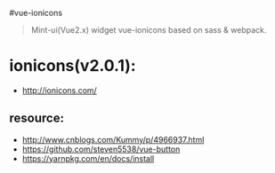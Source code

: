 #vue-ionicons
> Mint-ui(Vue2.x) widget vue-ionicons based on sass &amp; webpack.

# ionicons(v2.0.1):
+ http://ionicons.com/

## resource:
+ http://www.cnblogs.com/Kummy/p/4966937.html
+ https://github.com/steven5538/vue-button
+ https://yarnpkg.com/en/docs/install
